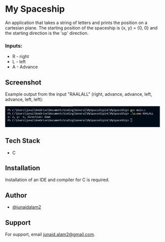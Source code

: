 # My Spaceship
An application that takes a string of letters and prints the position on a cartesian plane. The starting position of the spaceship is {x, y} = {0, 0} and the starting direction is the 'up' direction. 

### Inputs:
* R - right
* L - left
* A - Advance


## Screenshot
Example output from the input "RAALALL" (right, advance, advance, left, advance, left, left):

![Screenshot](https://github.com/junaidalam2/MySpaceship/blob/main/screenshot.jpg?raw=true)


## Tech Stack

* C


## Installation
Installation of an IDE and compiler for C is required. 

## Author

- [@junaidalam2](https://github.com/junaidalam2)


## Support

For support, email junaid.alam2@gmail.com.
